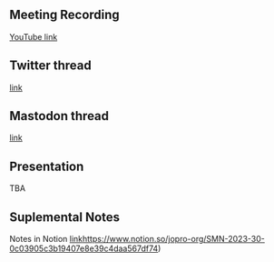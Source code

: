 ## Meeting Recording

[YouTube link](https://youtu.be/rBFMirYYaDQ)

## Twitter thread

[link](https://twitter.com/Orthogonal_Lab/status/1682921210987044867)

## Mastodon thread

[link](https://neuromatch.social/@OREL/110760741781884130)

## Presentation

TBA

## Suplemental Notes

Notes in Notion [link](https://www.notion.so/jopro-org/SMN-2023-30-0c03905c3b19407e8e39c4daa567df74)https://www.notion.so/jopro-org/SMN-2023-30-0c03905c3b19407e8e39c4daa567df74)
